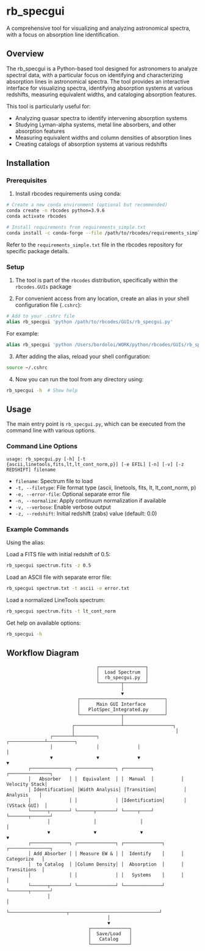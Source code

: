 # rb_specgui

A comprehensive tool for visualizing and analyzing astronomical spectra, with a focus on absorption line identification.

## Overview

The rb_specgui is a Python-based tool designed for astronomers to analyze spectral data, with a particular focus on identifying and characterizing absorption lines in astronomical spectra. The tool provides an interactive interface for visualizing spectra, identifying absorption systems at various redshifts, measuring equivalent widths, and cataloging absorption features.

This tool is particularly useful for:
- Analyzing quasar spectra to identify intervening absorption systems
- Studying Lyman-alpha systems, metal line absorbers, and other absorption features
- Measuring equivalent widths and column densities of absorption lines
- Creating catalogs of absorption systems at various redshifts

## Installation

### Prerequisites

1. Install rbcodes requirements using conda:

```bash
# Create a new conda environment (optional but recommended)
conda create -n rbcodes python=3.9.6
conda activate rbcodes

# Install requirements from requirements_simple.txt
conda install -c conda-forge --file /path/to/rbcodes/requirements_simple.txt
```

Refer to the `requirements_simple.txt` file in the rbcodes repository for specific package details.

### Setup

1. The tool is part of the `rbcodes` distribution, specifically within the `rbcodes.GUIs` package

2. For convenient access from any location, create an alias in your shell configuration file (`.cshrc`):

```csh
# Add to your .cshrc file
alias rb_specgui 'python /path/to/rbcodes/GUIs/rb_specgui.py'
```

For example:
```csh
alias rb_specgui 'python /Users/bordoloi/WORK/python/rbcodes/GUIs/rb_specgui.py'
```

3. After adding the alias, reload your shell configuration:

```bash
source ~/.cshrc
```

4. Now you can run the tool from any directory using:

```bash
rb_specgui -h  # Show help
```

## Usage

The main entry point is `rb_specgui.py`, which can be executed from the command line with various options.

### Command Line Options

```
usage: rb_specgui.py [-h] [-t {ascii,linetools,fits,lt,lt_cont_norm,p}] [-e EFIL] [-n] [-v] [-z REDSHIFT] filename
```

- `filename`: Spectrum file to load
- `-t, --filetype`: File format type (ascii, linetools, fits, lt, lt_cont_norm, p)
- `-e, --error-file`: Optional separate error file
- `-n, --normalize`: Apply continuum normalization if available
- `-v, --verbose`: Enable verbose output
- `-z, --redshift`: Initial redshift (zabs) value (default: 0.0)

### Example Commands

Using the alias:

Load a FITS file with initial redshift of 0.5:
```bash
rb_specgui spectrum.fits -z 0.5
```

Load an ASCII file with separate error file:
```bash
rb_specgui spectrum.txt -t ascii -e error.txt
```

Load a normalized LineTools spectrum:
```bash
rb_specgui spectrum.fits -t lt_cont_norm
```

Get help on available options:
```bash
rb_specgui -h
```

## Workflow Diagram

```
                                 ┌─────────────────┐
                                 │  Load Spectrum  │
                                 │  rb_specgui.py  │
                                 └────────┬────────┘
                                          │
                                          ▼
                          ┌───────────────────────────────┐
                          │      Main GUI Interface       │
                          │   PlotSpec_Integrated.py      │
                          └───────────────┬───────────────┘
                                          │
                        ┌─────────────────┴──────────────────┐
                        │                                     │
                ┌───────┴────────┐              ┌─────────────┴──────────┐
                │                │              │                        │
                ▼                ▼              ▼                        ▼
        ┌──────────────┐ ┌──────────────┐ ┌──────────┐          ┌───────────────┐
        │   Absorber   │ │  Equivalent  │ │  Manual  │          │ Velocity Stack│
        │ Identification│ │Width Analysis│ │Transition│          │   Analysis    │
        │              │ │              │ │Identification│       │ (VStack GUI)  │
        └──────┬───────┘ └──────┬───────┘ └─────┬────┘          └───────┬───────┘
               │                │                │                       │
               ▼                ▼                ▼                       ▼
        ┌──────────────┐ ┌──────────────┐ ┌──────────────┐      ┌───────────────┐
        │ Add Absorber │ │ Measure EW & │ │  Identify    │      │  Categorize   │
        │  to Catalog  │ │Column Density│ │  Absorption  │      │  Transitions  │
        │              │ │              │ │   Systems    │      │               │
        └──────┬───────┘ └──────────────┘ └──────────────┘      └───────┬───────┘
               │                                                         │
               └─────────────────────┬─────────────────────────────────┘
                                     │
                                     ▼
                              ┌──────────────┐
                              │  Save/Load   │
                              │   Catalog    │
                              └──────────────┘